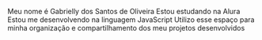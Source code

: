 Meu nome é Gabrielly dos Santos de Oliveira
Estou estudando na Alura
Estou me desenvolvendo na linguagem JavaScript
Utilizo esse espaço para minha organização e compartilhamento dos meu projetos desenvolvidos
